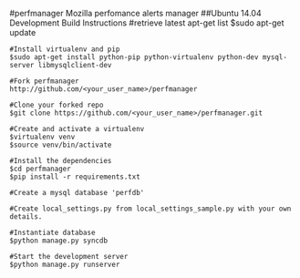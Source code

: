 #perfmanager
Mozilla perfomance alerts manager
##Ubuntu 14.04 Development Build Instructions
    #retrieve latest apt-get list
    $sudo apt-get update

    #Install virtualenv and pip
    $sudo apt-get install python-pip python-virtualenv python-dev mysql-server libmysqlclient-dev
    
    #Fork perfmanager
    http://github.com/<your_user_name>/perfmanager

    #Clone your forked repo
    $git clone https://github.com/<your_user_name>/perfmanager.git

    #Create and activate a virtualenv
    $virtualenv venv
    $source venv/bin/activate

    #Install the dependencies
    $cd perfmanager
    $pip install -r requirements.txt
    
    #Create a mysql database 'perfdb'

    #Create local_settings.py from local_settings_sample.py with your own details.

    #Instantiate database
    $python manage.py syncdb
    
    #Start the development server
    $python manage.py runserver



